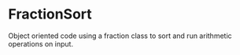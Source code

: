 # FractionSort

Object oriented code using a fraction class to sort and run arithmetic operations on input.
